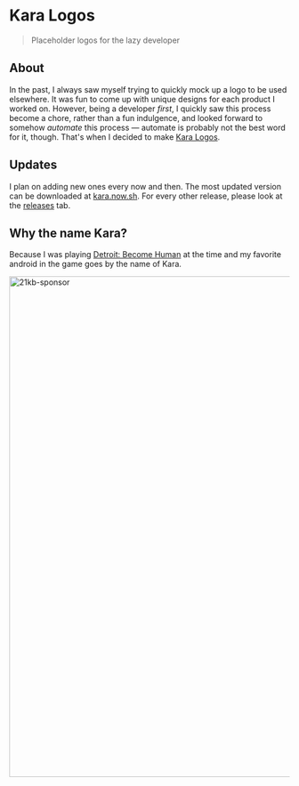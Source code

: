 # Kara Logos

> Placeholder logos for the lazy developer

## About
In the past, I always saw myself trying to quickly mock up a logo to be used elsewhere. It was fun to come up with unique designs for each product I worked on. However, being a developer _first_, I quickly saw this process become a chore, rather than a fun indulgence, and looked forward to somehow _automate_ this process &mdash; automate is probably not the best word for it, though. That's when I decided to make [Kara Logos](https://kara.now.sh).

## Updates
I plan on adding new ones every now and then. The most updated version can be downloaded at [kara.now.sh](https://kara.now.sh). For every other release, please look at the [releases](https://github.com/21kb/kara.now.sh/releases) tab.

## Why the name Kara?
Because I was playing [Detroit: Become Human](https://en.wikipedia.org/wiki/Detroit:_Become_Human) at the time and my favorite android in the game goes by the name of Kara.

<a href="https://21kb.now.sh/" target="_blank" rel="noopener noreferrer"><img width="900" src="https://s3.ca-central-1.amazonaws.com/kimchi-now-sh-site-images/images/sponsored%402x.png" alt="21kb-sponsor" /></a>
